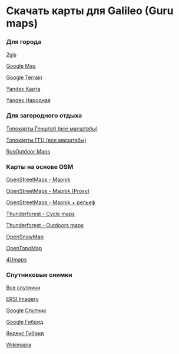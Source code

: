 # Скачать карты для Galileo (Guru maps)

### Для города
[2gis](https://github.com/nnngrach/map-sources/raw/master/Galileo%20online%20maps/Beginner%20set/City/2gis.ms)

[Google Map]()

[Google Terrain]()

[Yandex Карта]()

[Yandex Народная]()



### Для загородного отдыха

[Топокарты Генштаб (все масштабы)]()

[Топокарты ГГЦ (все масштабы)]()

[RusOutdoor Maps]()



### Карты на основе OSM

[OpenStreetMaps - Mapnik]()

[OpenStreetMaps - Mapnik (Proxy)]()

[OpenStreetMaps - Mapnik + рельеф]()

[Thunderforest - Cycle maps]()

[Thunderforest - Outdoors maps]()

[OpenSnowMap]()

[OpenTopoMap]()

[4Umaps]()




### Спутниковые снимки

[Все спутники]()

[ERSI Imagery]()

[Google Спутник]()

[Google Гибрид]()

[Яндекс Гибрид]()

[Wikimapia]()

